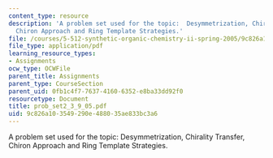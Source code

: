 ```yaml
---
content_type: resource
description: 'A problem set used for the topic:  Desymmetrization, Chirality Transfer,
  Chiron Approach and Ring Template Strategies.'
file: /courses/5-512-synthetic-organic-chemistry-ii-spring-2005/9c826a103549290e488035ae833bc3a6_prob_set2_3_9_05.pdf
file_type: application/pdf
learning_resource_types:
- Assignments
ocw_type: OCWFile
parent_title: Assignments
parent_type: CourseSection
parent_uid: 0fb1c4f7-7637-4160-6352-e8ba33dd92f0
resourcetype: Document
title: prob_set2_3_9_05.pdf
uid: 9c826a10-3549-290e-4880-35ae833bc3a6
---
```

A problem set used for the topic:  Desymmetrization, Chirality Transfer, Chiron Approach and Ring Template Strategies.

